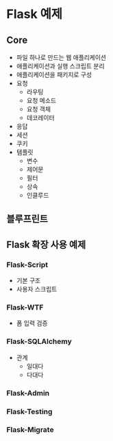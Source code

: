 # Flask 예제

## Core

* 파일 하나로 만드는 웹 애플리케이션
* 애플리케이션과 실행 스크립트 분리
* 애플리케이션을 패키지로 구성
* 요청
    * 라우팅
    * 요청 메소드
    * 요청 객체
    * 데코레이터
* 응답
* 세션
* 쿠키
* 템플릿
    * 변수
    * 제어문
    * 필터
    * 상속
    * 인클루드

## 블루프린트

## Flask 확장 사용 예제

### Flask-Script

* 기본 구조
* 사용자 스크립트

### Flask-WTF

* 폼 입력 검증

### Flask-SQLAlchemy

* 관계
    * 일대다
	* 다대다
    
### Flask-Admin

### Flask-Testing

### Flask-Migrate
